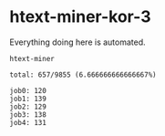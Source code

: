 # htext-miner-kor-3

Everything doing here is automated.

```
htext-miner

total: 657/9855 (6.666666666666667%)

job0: 120
job1: 139
job2: 129
job3: 138
job4: 131
```